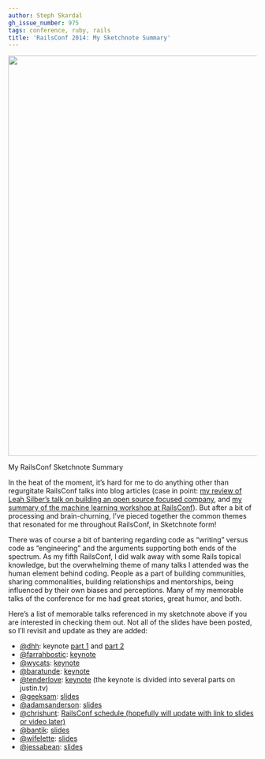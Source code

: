 ```yaml
---
author: Steph Skardal
gh_issue_number: 975
tags: conference, ruby, rails
title: 'RailsConf 2014: My Sketchnote Summary'
---
```




<img border="0" src="/blog/2014/04/28/railsconf-2014-my-sketchnote-summary/image-0.jpeg" width="810"/>

My RailsConf Sketchnote Summary

In the heat of the moment, it’s hard for me to do anything other than regurgitate RailsConf talks into blog articles (case in point: [my review of Leah Silber’s talk on building an open source focused company](/blog/2014/04/25/building-open-source-software-centric), and [my summary of the machine learning workshop at RailsConf](/blog/2014/04/24/railsconf-2014-on-machine-learning)). But after a bit of processing and brain-churning, I’ve pieced together the common themes that resonated for me throughout RailsConf, in Sketchnote form!

There was of course a bit of bantering regarding code as “writing” versus code as “engineering” and the arguments supporting both ends of the spectrum. As my fifth RailsConf, I did walk away with some Rails topical knowledge, but the overwhelming theme of many talks I attended was the human element behind coding. People as a part of building communities, sharing commonalities, building relationships and mentorships, being influenced by their own biases and perceptions. Many of my memorable talks of the conference for me had great stories, great humor, and both.

Here’s a list of memorable talks referenced in my sketchnote above if you are interested in checking them out. Not all of the slides have been posted, so I’ll revisit and update as they are added:

- [@dhh](https://twitter.com/dhh): keynote [part 1](https://www.twitch.tv/confreaks/b/522089408) and [part 2](https://www.twitch.tv/confreaks/b/522101045)
- [@farrahbostic](http://twitter.com/farrahbostic): [keynote](https://confreaks.tv/videos/railsconf2014-keynote-what-happens-to-everyone-when-everyone-learns-to-code)
- [@wycats](https://twitter.com/wycats): [keynote](https://www.twitch.tv/confreaks/b/522358022)
- [@baratunde](https://twitter.com/baratunde): [keynote](https://www.twitch.tv/confreaks/b/522639750)
- [@tenderlove](https://twitter.com/tenderlove): [keynote](https://www.twitch.tv/confreaks/b/523059070) (the keynote is divided into several parts on justin.tv)
- [@geeksam](https://twitter.com/geeksam): [slides](https://www.slideshare.net/geeksam/cognitive-shortcuts-models-visualizations-metaphors-and-other-lies)
- [@adamsanderson](https://twitter.com/adamsanderson): [slides](https://speakerdeck.com/adamsanderson/unreasonable-estimates-and-improbable-goals)
- [@chrishunt](https://twitter.com/chrishunt): [RailsConf schedule (hopefully will update with link to slides or video later)](https://www.youtube.com/watch?v=OfTryhTC8wY)
- [@bantik](https://twitter.com/bantik): [slides](https://speakerdeck.com/bantik/artisans-and-apprentices)
- [@wifelette](https://twitter.com/wifelette): [slides](https://speakerdeck.com/wifelette/building-an-oss-centric-company-and-why-you-want-to)
- [@jessabean](https://twitter.com/jessabean): [slides](https://speakerdeck.com/jessabean/sketchnoting-creative-notes-for-technical-content)


